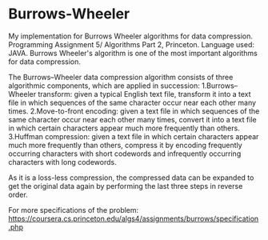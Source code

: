 # Burrows-Wheeler
My implementation for Burrows Wheeler algorithms for data compression. Programming Assignment 5/ Algorithms Part 2, Princeton.
Language used: JAVA.
Burrows Wheeler's algorithm is one of the most important algorithms for data compression.

The Burrows–Wheeler data compression algorithm consists of three algorithmic components, which are applied in succession:
1.Burrows–Wheeler transform: given a typical English text file, transform it into a text file in which sequences of the same character occur near each other many times.
2.Move-to-front encoding: given a text file in which sequences of the same character occur near each other many times, convert it into a text file in which certain characters appear much more frequently than others.
3.Huffman compression: given a text file in which certain characters appear much more frequently than others, compress it by encoding frequently occurring characters with short codewords and infrequently occurring characters with long codewords.

As it is a loss-less compression, the compressed data can be expanded to get the original data again by performing the last three steps in reverse order.

For more specifications of the problem: https://coursera.cs.princeton.edu/algs4/assignments/burrows/specification.php
